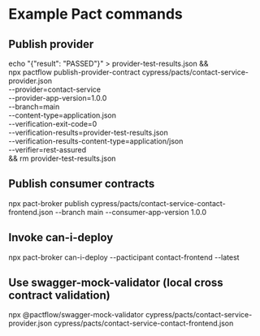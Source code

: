 # Example Pact commands

## Publish provider
echo "{\"result\": \"PASSED\"}" > provider-test-results.json && \
npx pactflow publish-provider-contract cypress/pacts/contact-service-provider.json \
  --provider=contact-service \
  --provider-app-version=1.0.0 \
  --branch=main \
  --content-type=application.json \
  --verification-exit-code=0 \
  --verification-results=provider-test-results.json \
  --verification-results-content-type=application/json \
  --verifier=rest-assured \
  && rm provider-test-results.json

## Publish consumer contracts
npx pact-broker publish cypress/pacts/contact-service-contact-frontend.json --branch main --consumer-app-version 1.0.0

## Invoke can-i-deploy
npx pact-broker can-i-deploy --pacticipant contact-frontend --latest

## Use swagger-mock-validator (local cross contract validation)
npx @pactflow/swagger-mock-validator cypress/pacts/contact-service-provider.json cypress/pacts/contact-service-contact-frontend.json
